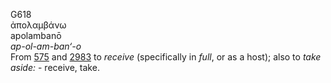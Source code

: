 G618  
ἀπολαμβάνω  
apolambanō  
*ap-ol-am-ban‘-o*  
From [575](g0575) and [2983](g2983) to *receive* (specifically in
*full*, or as a host); also to *take* *aside:* - receive, take.  
